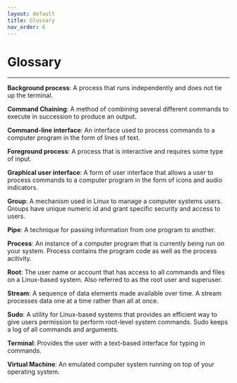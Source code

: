 ```yaml
---
layout: default
title: Glossary
nav_order: 6
---
```

# Glossary

---

**Background process**: A process that runs independently and does not tie up the terminal.

**Command Chaining**: A method of combining several different commands to execute in succession to produce an output.

**Command-line interface**: An interface used to process commands to a computer program in the form of lines of text.

**Foreground process**: A process that is interactive and requires some type of input.

**Graphical user interface**: A form of user interface that allows a user to process commands to a computer program in the form of icons and audio indicators.

**Group**: A mechanism used in Linux to manage a computer systems users. Groups have unique numeric id and grant specific security and access to users.

**Pipe**: A technique for passing information from one program to another.

**Process**: An instance of a computer program that is currently being run on your system. Process contains the program code as well as the process acitivity.

**Root**: The user name or account that has access to all commands and files on a Linux-based system. Also referred to as the root user and superuser.

**Stream**: A sequence of data elements made available over time. A stream processes data one at a time rather than all at once.

**Sudo**: A utility for Linux-based systems that provides an efficient way to give users permission to perform root-level system commands. Sudo keeps a log of all commands and arguments.

**Terminal**: Provides the user with a text-based interface for typing in commands.

**Virtual Machine**: An emulated computer system running on top of your operating system.